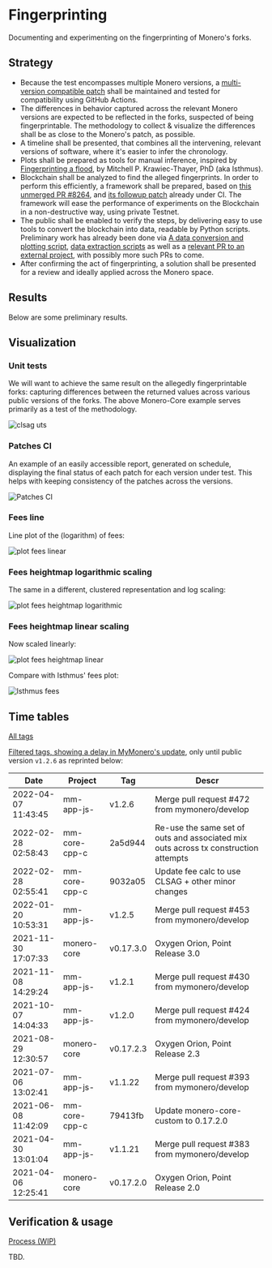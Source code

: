 ﻿# Fingerprinting

Documenting and experimenting on the fingerprinting of Monero's forks.

## Strategy

- Because the test encompasses multiple Monero versions, a [multi-version compatible patch](https://github.com/mj-xmr/monero-patches/blob/master/src/mrl-decoy-fee-ut-clsag.patch) shall be maintained and tested for compatibility using GitHub Actions.
- The differences in behavior captured across the relevant Monero versions are expected to be reflected in the forks, suspected of being fingerprintable. The methodology to collect & visualize the differences shall be as close to the Monero's patch, as possible.
- A timeline shall be presented, that combines all the intervening, relevant versions of software, where it's easier to infer the chronology.
- Plots shall be prepared as tools for manual inference, inspired by [Fingerprinting a flood](https://mitchellpkt.medium.com/fingerprinting-a-flood-forensic-statistical-analysis-of-the-mid-2021-monero-transaction-volume-a19cbf41ce60), by Mitchell P. Krawiec-Thayer, PhD (aka Isthmus).
- Blockchain shall be analyzed to find the alleged fingerprints. In order to perform this efficiently, a framework shall be prepared, based on [this unmerged PR #8264](https://github.com/monero-project/monero/pull/8264), and [its followup patch](https://github.com/mj-xmr/monero-patches/blob/master/src/testnet-scripts.patch) already under CI. The framework will ease the performance of experiments on the Blockchain in a non-destructive way, using private Testnet.
- The public shall be enabled to verify the steps, by delivering easy to use tools to convert the blockchain into data, readable by Python scripts. Preliminary work has already been done via [A data conversion and plotting script](src/fee.py), [data extraction scripts](../generic/src/) as well as a [relevant PR to an external project](https://github.com/moneroexamples/transactions-export/pull/33), with possibly more such PRs to come.
- After confirming the act of fingerprinting, a solution shall be presented for a review and ideally applied across the Monero space.


## Results

Below are some preliminary results.

## Visualization

### Unit tests

We will want to achieve the same result on the allegedly fingerprintable forks: capturing differences between the returned values across various public versions of the forks. 
The above Monero-Core example serves primarily as a test of the methodology.

![clsag uts](https://user-images.githubusercontent.com/63722585/200007357-559d604d-d610-4902-8ac5-45cc0d363e21.png)

### Patches CI

An example of an easily accessible report, generated on schedule, displaying the final status of each patch for each version under test. This helps with keeping consistency of the patches across the versions.

![Patches CI](https://user-images.githubusercontent.com/63722585/200007682-022ecfc5-4bbc-4d17-80a3-11c5a297096f.png)



### Fees line

Line plot of the (logarithm) of fees:

![plot fees linear](https://user-images.githubusercontent.com/63722585/200007775-3e3300da-cb8f-4c25-9f83-6e1e3dda5c89.png)

### Fees heightmap logarithmic scaling

The same in a different, clustered representation and log scaling:

![plot fees heightmap logarithmic](https://user-images.githubusercontent.com/63722585/200007860-9522a705-55f7-4e50-82ec-0587eef1885e.png)

### Fees heightmap linear scaling

Now scaled linearly: 

![plot fees heightmap linear](https://user-images.githubusercontent.com/63722585/200007958-8a1e9845-b306-4bbd-ad48-56ddab8fb989.png)

Compare with Isthmus' fees plot:

![Isthmus fees](https://user-images.githubusercontent.com/63722585/200008485-42e7fd03-ff30-46d5-8783-f5af43bdfb59.png)


## Time tables

[All tags](doc/tags)

[Filtered tags, showing a delay in MyMonero's update](doc/tags/tags-filtered.md), only until public version `v1.2.6`  as reprinted below:

Date       | Project 		|      Tag                | Descr
---------- | ------------------ | ----------------- 	| -----------------
2022-04-07 11:43:45 | mm-app-js- 	| v1.2.6 		| Merge pull request #472 from mymonero/develop
2022-02-28 02:58:43 | mm-core-cpp-c 	| 2a5d944 		| Re-use the same set of outs and associated mix outs across tx construction attempts
2022-02-28 02:55:41 | mm-core-cpp-c 	| 9032a05 		| Update fee calc to use CLSAG + other minor changes
2022-01-20 10:53:31 | mm-app-js- 	| v1.2.5 		| Merge pull request #453 from mymonero/develop
2021-11-30 17:07:33 | monero-core 	| v0.17.3.0 		| Oxygen Orion, Point Release 3.0
2021-11-08 14:29:24 | mm-app-js- 	| v1.2.1 		| Merge pull request #430 from mymonero/develop
2021-10-07 14:04:33 | mm-app-js- 	| v1.2.0 		| Merge pull request #424 from mymonero/develop
2021-08-29 12:30:57 | monero-core 	| v0.17.2.3 		| Oxygen Orion, Point Release 2.3
2021-07-06 13:02:41 | mm-app-js- 	| v1.1.22 		| Merge pull request #393 from mymonero/develop
2021-06-08 11:42:09 | mm-core-cpp-c 	| 79413fb 		| Update monero-core-custom to 0.17.2.0
2021-04-30 13:01:04 | mm-app-js- 	| v1.1.21 		| Merge pull request #383 from mymonero/develop
2021-04-06 12:25:41 | monero-core 	| v0.17.2.0 		| Oxygen Orion, Point Release 2.0



## Verification & usage

[Process (WIP)](doc/process.md)

TBD.
